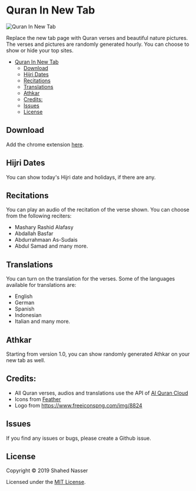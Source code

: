 # Quran In New Tab

![Quran In New Tab](https://github.com/shahednasser/quran-extension/blob/master/assets/icon-128.png?raw=true "Quran In New Tab")

Replace the new tab page with Quran verses and beautiful nature pictures. The verses and pictures are randomly generated hourly. You can choose to show or hide your top sites.

<!-- TOC depthFrom:1 depthTo:6 withLinks:1 updateOnSave:1 orderedList:0 -->

- [Quran In New Tab](#quran-in-new-tab)
	- [Download](#download)
	- [Hijri Dates](#hijri-dates)
	- [Recitations](#recitations)
	- [Translations](#translations)
	- [Athkar](#athkar)
	- [Credits:](#credits)
	- [Issues](#issues)
	- [License](#license)

<!-- /TOC -->

## Download

Add the chrome extension [here](https://chrome.google.com/webstore/detail/quran-in-new-tab/hggkcijghhpkdjeokpfgbhnpecliiijg?authuser=1).

## Hijri Dates

You can show today's Hijri date and holidays, if there are any.

## Recitations

You can play an audio of the recitation of the verse shown. You can choose from the following reciters:
- Mashary Rashid Alafasy
- Abdallah Basfar
- Abdurrahmaan As-Sudais
- Abdul Samad
and many more.

## Translations

You can turn on the translation for the verses. Some of the languages available for translations are:
- English
- German
- Spanish
- Indonesian
- Italian
and many more.


## Athkar

Starting from version 1.0, you can show randomly generated Athkar on your new tab as well.


## Credits:

- All Quran verses, audios and translations use the API of [Al Quran Cloud](https://alquran.cloud/)
- Icons from [Feather](https://feathericons.com/)
- Logo from https://www.freeiconspng.com/img/8824


## Issues

If you find any issues or bugs, please create a Github issue.


## License

Copyright © 2019 Shahed Nasser

Licensed under the [MIT License](https://github.com/shahednasser/quran-extension/blob/master/LICENSE).
